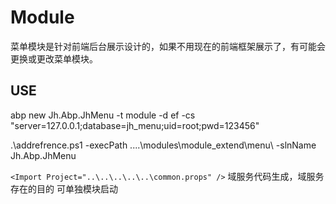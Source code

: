 # Module

菜单模块是针对前端后台展示设计的，如果不用现在的前端框架展示了，有可能会更换或更改菜单模块。

## USE

abp new Jh.Abp.JhMenu -t module -d ef -cs "server=127.0.0.1;database=jh_menu;uid=root;pwd=123456"  

.\addrefrence.ps1 -execPath ..\..\modules\module_extend\menu\ -slnName Jh.Abp.JhMenu  

`
<Import Project="..\..\..\..\..\common.props" />
`
域服务代码生成，域服务存在的目的
可单独模块启动  
